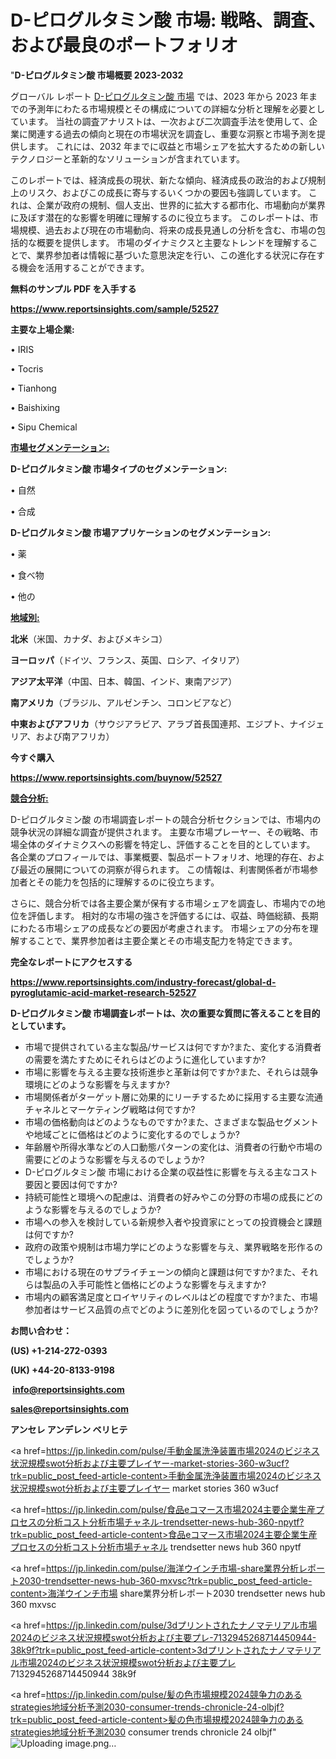# D-ピログルタミン酸 市場: 戦略、調査、および最良のポートフォリオ

"<strong>D-ピログルタミン酸 市場概要 2023-2032</strong>

グローバル レポート <a href=https://www.reportsinsights.com/sample/52527>D-ピログルタミン酸 市場</a> では、2023 年から 2023 年までの予測年にわたる市場規模とその構成についての詳細な分析と理解を必要としています。 当社の調査アナリストは、一次および二次調査手法を使用して、企業に関連する過去の傾向と現在の市場状況を調査し、重要な洞察と市場予測を提供します。 これには、2032 年までに収益と市場シェアを拡大​​するための新しいテクノロジーと革新的なソリューションが含まれています。

このレポートでは、経済成長の現状、新たな傾向、経済成長の政治的および規制上のリスク、およびこの成長に寄与するいくつかの要因も強調しています。 これは、企業が政府の規制、個人支出、世界的に拡大する都市化、市場動向が業界に及ぼす潜在的な影響を明確に理解するのに役立ちます。 このレポートは、市場規模、過去および現在の市場動向、将来の成長見通しの分析を含む、市場の包括的な概要を提供します。 市場のダイナミクスと主要なトレンドを理解することで、業界参加者は情報に基づいた意思決定を行い、この進化する状況に存在する機会を活用することができます。

<strong><b>無料のサンプル PDF を入手する</b></strong>

<a href=https://www.reportsinsights.com/sample/52527><strong><u>https://www.reportsinsights.com/sample/52527</u></strong></a>

<strong>主要な上場企業:</strong>

• IRIS

• Tocris

• Tianhong

• Baishixing

• Sipu Chemical

<strong><u>市場セグメンテーション</u></strong><strong><u>:</u></strong>

<strong>D-ピログルタミン酸 市場タイプのセグメンテーション:</strong>

• 自然

• 合成

<strong>D-ピログルタミン酸 市場アプリケーションのセグメンテーション:</strong>

• 薬

• 食べ物

• 他の

<strong><u>地域別</u></strong><strong><u>:</u></strong>

<strong>北米</strong>（米国、カナダ、およびメキシコ）

<strong>ヨーロッパ</strong>（ドイツ、フランス、英国、ロシア、イタリア）

<strong>アジア太平洋</strong>（中国、日本、韓国、インド、東南アジア）

<strong>南アメリカ</strong>（ブラジル、アルゼンチン、コロンビアなど）

<strong>中東およびアフリカ</strong>（サウジアラビア、アラブ首長国連邦、エジプト、ナイジェリア、および南アフリカ）

<strong>今すぐ購入</strong>

<a href=https://www.reportsinsights.com/buynow/52527><strong><u>https://www.reportsinsights.com/buynow/52527</u></strong></a>

<strong><u>競合分析:</u></strong>

D-ピログルタミン酸 の市場調査レポートの競合分析セクションでは、市場内の競争状況の詳細な調査が提供されます。 主要な市場プレーヤー、その戦略、市場全体のダイナミクスへの影響を特定し、評価することを目的としています。 各企業のプロフィールでは、事業概要、製品ポートフォリオ、地理的存在、および最近の展開についての洞察が得られます。 この情報は、利害関係者が市場参加者とその能力を包括的に理解するのに役立ちます。

さらに、競合分析では各主要企業が保有する市場シェアを調査し、市場内での地位を評価します。 相対的な市場の強さを評価するには、収益、時価総額、長期にわたる市場シェアの成長などの要因が考慮されます。 市場シェアの分布を理解することで、業界参加者は主要企業とその市場支配力を特定できます。

<strong>完全なレポートにアクセスする</strong>

<a href=https://www.reportsinsights.com/industry-forecast/global-d-pyroglutamic-acid-market-research-52527><strong><u><b>https://www.reportsinsights.com/industry-forecast/global-d-pyroglutamic-acid-market-research-52527</b></u></strong></a>

<strong><b>D-ピログルタミン酸 市場調査レポートは、次の重要な質問に答えることを目的としています。</b></strong>
<ul>
  <li>市場で提供されている主な製品/サービスは何ですか?また、変化する消費者の需要を満たすためにそれらはどのように進化していますか?</li>
  <li>市場に影響を与える主要な技術進歩と革新は何ですか?また、それらは競争環境にどのような影響を与えますか?</li>
  <li>市場関係者がターゲット層に効果的にリーチするために採用する主要な流通チャネルとマーケティング戦略は何ですか?</li>
  <li>市場の価格動向はどのようなものですか?また、さまざまな製品セグメントや地域ごとに価格はどのように変化するのでしょうか?</li>
  <li>年齢層や所得水準などの人口動態パターンの変化は、消費者の行動や市場の需要にどのような影響を与えるのでしょうか?</li>
  <li>D-ピログルタミン酸 市場における企業の収益性に影響を与える主なコスト要因と要因は何ですか?</li>
  <li>持続可能性と環境への配慮は、消費者の好みやこの分野の市場の成長にどのような影響を与えるのでしょうか?</li>
  <li>市場への参入を検討している新規参入者や投資家にとっての投資機会と課題は何ですか?</li>
  <li>政府の政策や規制は市場力学にどのような影響を与え、業界戦略を形作るのでしょうか?</li>
  <li>市場における現在のサプライチェーンの傾向と課題は何ですか?また、それらは製品の入手可能性と価格にどのような影響を与えますか?</li>
  <li>市場内の顧客満足度とロイヤリティのレベルはどの程度ですか?また、市場参加者はサービス品質の点でどのように差別化を図っているのでしょうか?</li>
</ul>
<strong>お問い合わせ：</strong>

<strong>(US) +1-214-272-0393</strong>

<strong>(UK) +44-20-8133-9198</strong>

<strong> </strong><a href=info@reportsinsights.com><strong><u>info@reportsinsights.com</u></strong></a>

<a href=sales@reportsinsights.com><strong><u>sales@reportsinsights.com</u></strong></a>

<strong>アンセレ アンデレン ベリヒテ</strong>

<a href=https://jp.linkedin.com/pulse/手動金属洗浄装置市場2024のビジネス状況規模swot分析および主要プレイヤー-market-stories-360-w3ucf?trk=public_post_feed-article-content>手動金属洗浄装置市場2024のビジネス状況規模swot分析および主要プレイヤー market stories 360 w3ucf</a>

<a href=https://jp.linkedin.com/pulse/食品eコマース市場2024主要企業生産プロセスの分析コスト分析市場チャネル-trendsetter-news-hub-360-npytf?trk=public_post_feed-article-content>食品eコマース市場2024主要企業生産プロセスの分析コスト分析市場チャネル trendsetter news hub 360 npytf</a>

<a href=https://jp.linkedin.com/pulse/海洋ウインチ市場-share業界分析レポート2030-trendsetter-news-hub-360-mxvsc?trk=public_post_feed-article-content>海洋ウインチ市場 share業界分析レポート2030 trendsetter news hub 360 mxvsc</a>

<a href=https://jp.linkedin.com/pulse/3dプリントされたナノマテリアル市場2024のビジネス状況規模swot分析および主要プレ-7132945268714450944-38k9f?trk=public_post_feed-article-content>3dプリントされたナノマテリアル市場2024のビジネス状況規模swot分析および主要プレ 7132945268714450944 38k9f</a>

<a href=https://jp.linkedin.com/pulse/髪の色市場規模2024競争力のあるstrategies地域分析予測2030-consumer-trends-chronicle-24-olbjf?trk=public_post_feed-article-content>髪の色市場規模2024競争力のあるstrategies地域分析予測2030 consumer trends chronicle 24 olbjf</a>"
![Uploading image.png…]()
